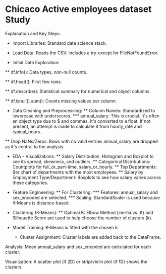 # Chicaco Active employees dataset Study

Explanation and Key Steps:

* Import Libraries: Standard data science stack.

* Load Data: Reads the CSV. Includes a try-except for FileNotFoundError.

* Initial Data Exploration:

** df.info(): Data types, non-null counts.

** df.head(): First few rows.

** df.describe(): Statistical summary for numerical and object columns.

** df.isnull().sum(): Counts missing values per column.

* Data Cleaning and Preprocessing:
** Column Names: Standardized to lowercase with underscores.
*** annual_salary: This is crucial. It's often an object type due to $ and commas. It's converted to a float. If not present, an attempt is made to calculate it from hourly_rate and typical_hours.

** Drop NaNs/Zeros: Rows with no valid entries annual_salary are dropped as it's central to the analysis.

* EDA - Visualizations:
** Salary Distribution: Histogram and Boxplot to see its spread, skewness, and outliers.
** Categorical Distributions: Countplots for full_or_part-time, salary_or_hourly.
** Top Departments: Bar chart of departments with the most employees.
** Salary by Employment Type/Department: Boxplots to see how salary varies across these categories.

* Feature Engineering:
** For Clustering:
*** Features: annual_salary and sex_encoded are selected.
*** Scaling: StandardScaler is used because K-Means is distance-based.

* Clustering (K-Means):
** Optimal K: Elbow Method (inertia vs. K) and Silhouette Score are used to help choose the number of clusters (k).

* Model Training: K-Means is fitted with the chosen k.
  * Cluster Assignment: Cluster labels are added back to the DataFrame.

Analysis: Mean annual_salary and sex_encoded are calculated for each cluster.

Visualization: A scatter plot (if 2D) or strip/violin plot (if 1D) shows the clusters.
